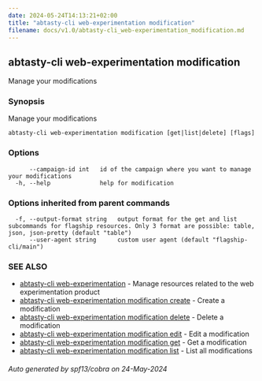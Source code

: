 ```yaml
---
date: 2024-05-24T14:13:21+02:00
title: "abtasty-cli web-experimentation modification"
filename: docs/v1.0/abtasty-cli_web-experimentation_modification.md
---
```

## abtasty-cli web-experimentation modification

Manage your modifications

### Synopsis

Manage your modifications

```
abtasty-cli web-experimentation modification [get|list|delete] [flags]
```

### Options

```
      --campaign-id int   id of the campaign where you want to manage your modifications
  -h, --help              help for modification
```

### Options inherited from parent commands

```
  -f, --output-format string   output format for the get and list subcommands for flagship resources. Only 3 format are possible: table, json, json-pretty (default "table")
      --user-agent string      custom user agent (default "flagship-cli/main")
```

### SEE ALSO

* [abtasty-cli web-experimentation](/docs/v1.0/abtasty-cli_web-experimentation.md)	 - Manage resources related to the web experimentation product
* [abtasty-cli web-experimentation modification create](/docs/v1.0/abtasty-cli_web-experimentation_modification_create.md)	 - Create a modification
* [abtasty-cli web-experimentation modification delete](/docs/v1.0/abtasty-cli_web-experimentation_modification_delete.md)	 - Delete a modification
* [abtasty-cli web-experimentation modification edit](/docs/v1.0/abtasty-cli_web-experimentation_modification_edit.md)	 - Edit a modification
* [abtasty-cli web-experimentation modification get](/docs/v1.0/abtasty-cli_web-experimentation_modification_get.md)	 - Get a modification
* [abtasty-cli web-experimentation modification list](/docs/v1.0/abtasty-cli_web-experimentation_modification_list.md)	 - List all modifications

###### Auto generated by spf13/cobra on 24-May-2024
